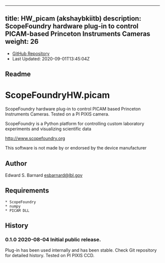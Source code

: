 
---
title: HW_picam (akshaybkiitb)
description: ScopeFoundry hardware plug-in to control PICAM-based Princeton Instruments Cameras
weight: 26
---
- [GitHub Repository](https://github.com/akshaybkiitb/HW_picam)
- Last Updated: 2020-09-01T13:45:04Z
## Readme
ScopeFoundryHW.picam
===================================

ScopeFoundry hardware plug-in to control PICAM based Princeton Instruments
Cameras. Tested on a PI PIXIS camera.

ScopeFoundry is a Python platform for controlling custom laboratory 
experiments and visualizing scientific data

<http://www.scopefoundry.org>

This software is not made by or endorsed by the device manufacturer


Author
----------

Edward S. Barnard <esbarnard@lbl.gov>


Requirements
------------

	* ScopeFoundry
	* numpy
	* PICAM DLL
	
	
History
--------

### 0.1.0	2020-08-04	Initial public release.

Plug-in has been used internally and has been stable.
Check Git repository for detailed history. Tested on PI PIXIS CCD.


